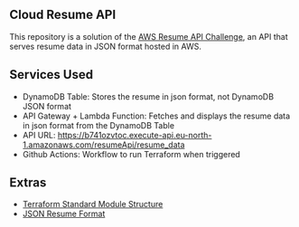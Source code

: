 ## Cloud Resume API
This repository is a solution of the [AWS Resume API Challenge](https://github.com/rishabkumar7/aws-resume-api), an API that serves resume data in JSON format hosted in AWS.

## Services Used
- DynamoDB Table: Stores the resume in json format, not DynamoDB JSON format
- API Gateway + Lambda Function: Fetches and displays the resume data in json format from the DynamoDB Table
- API URL: https://b741ozvtoc.execute-api.eu-north-1.amazonaws.com/resumeApi/resume_data
- Github Actions: Workflow to run Terraform when triggered
## Extras 
- [Terraform Standard Module Structure](https://developer.hashicorp.com/terraform/language/modules/develop/structure)
- [JSON Resume Format](https://jsonresume.org/schema/)
